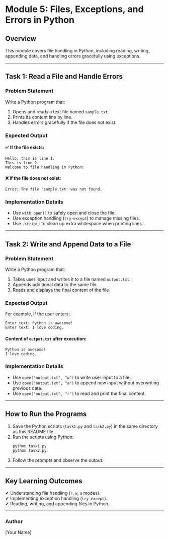 # **Module 5: Files, Exceptions, and Errors in Python**

## **Overview**  
This module covers file handling in Python, including reading, writing, appending data, and handling errors gracefully using exceptions.

---

## **Task 1: Read a File and Handle Errors**  

### **Problem Statement**  
Write a Python program that:  
1. Opens and reads a text file named `sample.txt`.  
2. Prints its content line by line.  
3. Handles errors gracefully if the file does not exist.  

### **Expected Output**  

#### ✅ If the file exists:
```
Hello, this is line 1.
This is line 2.
Welcome to file handling in Python!
```

#### ❌ If the file does not exist:
```
Error: The file 'sample.txt' was not found.
```

### **Implementation Details**  
- Use `with open()` to safely open and close the file.  
- Use exception handling (`try-except`) to manage missing files.  
- Use `.strip()` to clean up extra whitespace when printing lines.  

---

## **Task 2: Write and Append Data to a File**  

### **Problem Statement**  
Write a Python program that:  
1. Takes user input and writes it to a file named `output.txt`.  
2. Appends additional data to the same file.  
3. Reads and displays the final content of the file.  

### **Expected Output**  

For example, if the user enters:  
```
Enter text: Python is awesome!
Enter text: I love coding.
```

#### **Content of `output.txt` after execution:**  
```
Python is awesome!
I love coding.
```

### **Implementation Details**  
- Use `open("output.txt", "w")` to write user input to a file.  
- Use `open("output.txt", "a")` to append new input without overwriting previous data.  
- Use `open("output.txt", "r")` to read and print the final content.  

---

## **How to Run the Programs**  
1. Save the Python scripts (`task1.py` and `task2.py`) in the same directory as this README file.  
2. Run the scripts using Python:  
   ```bash
   python task1.py
   python task2.py
   ```
3. Follow the prompts and observe the output.

---

## **Key Learning Outcomes**  
✔ Understanding file handling (`r`, `w`, `a` modes).  
✔ Implementing exception handling (`try-except`).  
✔ Reading, writing, and appending files in Python.  

---

### **Author**  
[Your Name]  
